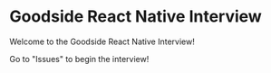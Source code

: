 # Goodside React Native Interview

Welcome to the Goodside React Native Interview!

Go to "Issues" to begin the interview!

